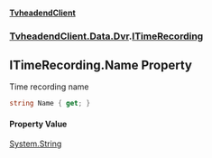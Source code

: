 #### [TvheadendClient](./index.md 'index')
### [TvheadendClient.Data.Dvr](./TvheadendClient-Data-Dvr.md 'TvheadendClient.Data.Dvr').[ITimeRecording](./TvheadendClient-Data-Dvr-ITimeRecording.md 'TvheadendClient.Data.Dvr.ITimeRecording')
## ITimeRecording.Name Property
Time recording name  
```csharp
string Name { get; }
```
#### Property Value
[System.String](https://docs.microsoft.com/en-us/dotnet/api/System.String 'System.String')  
